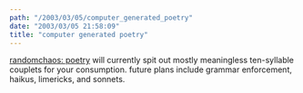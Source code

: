 ```yaml
---
path: "/2003/03/05/computer_generated_poetry" 
date: "2003/03/05 21:58:09" 
title: "computer generated poetry" 
---
```

<p><a href="http://www.randomchaos.com/poetry.php">randomchaos: poetry</a> will currently spit out mostly meaningless ten-syllable couplets for your consumption. future plans include grammar enforcement, haikus, limericks, and sonnets.</p>